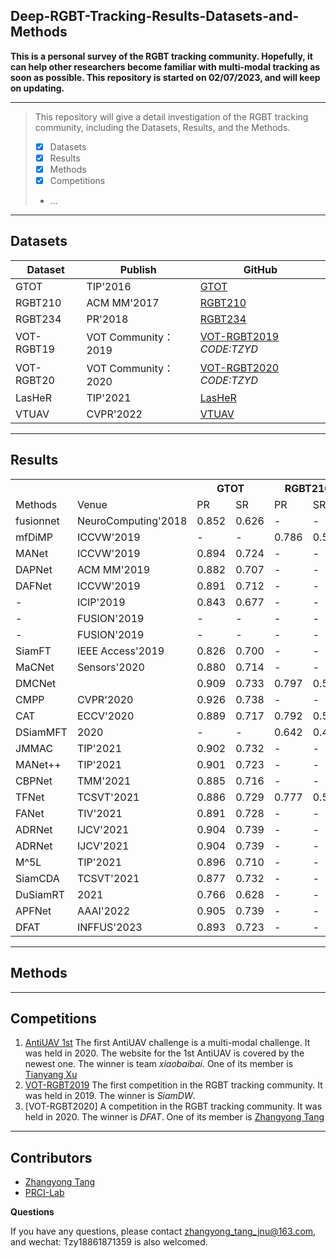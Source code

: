 ## Deep-RGBT-Tracking-Results-Datasets-and-Methods

**This is a personal survey of the RGBT tracking community. 
Hopefully, it can help other researchers become familiar with multi-modal tracking as soon as possible.
This repository is started on 02/07/2023, and will keep on updating.**

-----
>This repository will give a detail investigation of the RGBT tracking community, including the Datasets, Results, and the Methods.
> 
>  - [x] Datasets
>  - [x] Results
>  - [x] Methods
>  - [x] Competitions
>  -  ...
-----

## Datasets

| Dataset | Publish  | GitHub|
|--|--|--|
| GTOT | TIP'2016 | [GTOT](https://pan.baidu.com/s/1QNidEo-HepRaS6OIZr7-Cw) |
| RGBT210| ACM MM'2017 | [RGBT210](https://drive.google.com/file/d/0B3i2rdXLNbdUTkhsLVRwcTBTMlU/view?resourcekey=0-vytg_w3hqlQfLhoiS2J8Dg) |
| RGBT234| PR'2018 | [RGBT234](https://sites.google.com/view/ahutracking001/)|
| VOT-RGBT19| VOT Community：2019 |[VOT-RGBT2019](https://pan.baidu.com/s/1kYnTTWF9LIkrCH4NNsSlFQ) *CODE:TZYD* |
| VOT-RGBT20|VOT Community： 2020 | [VOT-RGBT2020](https://pan.baidu.com/s/1fNgAVk4siqP2p-b1M2ZGmg ) *CODE:TZYD*|
| LasHeR| TIP'2021 | [LasHeR](https://github.com/BUGPLEASEOUT/LasHeR) |
| VTUAV| CVPR'2022 |[VTUAV](https://zhang-pengyu.github.io/DUT-VTUAV/) |

-----
## Results

<table>
    <tr> 
        <th colspan="1"></th> 
        <th colspan="1"></th> 
        <th colspan="2">GTOT</th> 
        <th colspan="2">RGBT210</th> 
        <th colspan="2">RGBT234</th> 
        <th colspan="3">LasHeR</th> 
        <th colspan="3">VTUAV</th> 
        <th colspan="3">VOT-RGBT2019</th> 
        <th colspan="3">VOT-RGBT2020</th> 
    </tr>
    <tr>
    	<td> Methods</td>
    	<td>Venue</td>
    	<td> PR</td>
    	<td> SR</td>
    	<td> PR</td>
    	<td> SR</td>
       	<td> PR</td>
    	<td> SR</td>
    	<td> PR</td>
    	<td> NPR</td>
    	<td> SR</td>
    	<td> PR</td>
    	<td> NPR</td>
    	<td> SR</td>
       	<td> R</td>
    	<td> A</td>
    	<td> EAO</td>
    	<td> R</td>
    	<td> A</td>
    	<td> EAO</td> 	
    </tr>
    <tr> 
    	<td> fusionnet</td>
    	<td> NeuroComputing'2018</td>
    	<td> 0.852</td>
    	<td> 0.626</td>
    	<td> -</td>
    	<td> -</td>
    	<td> -</td>
    	<td> -</td>
    	<td> -</td>
    	<td> -</td>
    	<td> -</td>
        <td> -</td>
    	<td> -</td>
    	<td> -</td>
       	<td> -</td>
    	<td> -</td>
    	<td> -</td>
        <td> -</td>
    	<td> -</td>
    	<td> -</td>
    </tr>
    <tr> 
    	<td> mfDiMP</td>
    	<td> ICCVW'2019</td>
    	<td> -</td>
    	<td> -</td>
    	<td> 0.786</td>
    	<td> 0.555</td>
    	<td> 0.785</td>
    	<td> 0.559</td>
    	<td> 0.447</td>
    	<td> -</td>
    	<td> 0.344</td>
        <td> -</td>
    	<td> -</td>
    	<td> -</td>
       	<td> 0.602</td>
    	<td> 0.804</td>
    	<td> 0.388</td>
        <td> 0.638</td>
    	<td> 0.793</td>
    	<td> 0.380</td>
    </tr>
    <tr> 
    	<td> MANet </td>
    	<td> ICCVW'2019</td>
    	<td> 0.894</td>
    	<td> 0.724</td>
    	<td> -</td>
    	<td> -</td>
    	<td> 0.777</td>
    	<td> 0.539</td>
    	<td> 0.457</td>
    	<td> -</td>
    	<td> 0.330</td>
        <td> -</td>
    	<td> -</td>
    	<td> -</td>
       	<td> 0.582</td>
    	<td> 0.701</td>
    	<td> 0.346</td>
        <td> -</td>
    	<td> -</td>
    	<td> -</td>
    </tr>
      <tr> 
    	<td> DAPNet</td>
    	<td> ACM MM'2019</td>
    	<td> 0.882</td>
    	<td> 0.707</td>
    	<td> -</td>
    	<td> -</td>
    	<td> 0.766</td>
    	<td> 0.537</td>
    	<td> 0.431</td>
    	<td> -</td>
    	<td> 0.314</td>
        <td> -</td>
    	<td> -</td>
    	<td> -</td>
       	<td> -</td>
    	<td> -</td>
    	<td>-</td>
        <td> -</td>
    	<td> -</td>
    	<td> -</td>
    </tr>
       <tr> 
    	<td> DAFNet</td>
    	<td> ICCVW'2019</td>
    	<td> 0.891</td>
    	<td> 0.712</td>
    	<td> -</td>
    	<td> -</td>
    	<td> 0.796</td>
    	<td> 0.544</td>
    	<td> 0.449</td>
    	<td> -</td>
    	<td> 0.311</td>
        <td> -</td>
    	<td> -</td>
    	<td> -</td>
       	<td> -</td>
    	<td> -</td>
    	<td>-</td>
        <td> -</td>
    	<td> -</td>
    	<td> -</td>
    </tr>
        <tr> 
    	<td> -</td>
    	<td> ICIP'2019</td>
    	<td> 0.843</td>
    	<td> 0.677</td>
    	<td> -</td>
    	<td> -</td>
    	<td> 0.787</td>
    	<td> 0.545</td>
    	<td> -</td>
    	<td> -</td>
    	<td> -</td>
        <td> -</td>
    	<td> -</td>
    	<td> -</td>
       	<td> -</td>
    	<td> -</td>
    	<td>-</td>
        <td> -</td>
    	<td> -</td>
    	<td> -</td>
    </tr>
          <tr> 
    	<td> -</td>
    	<td> FUSION'2019</td>
    	<td> -</td>
    	<td> -</td>
    	<td> -</td>
    	<td> -</td>
    	<td> 0.610</td>
    	<td> 0.428</td>
    	<td> -</td>
    	<td> -</td>
    	<td> -</td>
        <td> -</td>
    	<td> -</td>
    	<td> -</td>
       	<td> -</td>
    	<td> -</td>
    	<td>-</td>
        <td> -</td>
    	<td> -</td>
    	<td> -</td>
    </tr>
           <tr> 
    	<td> -</td>
    	<td> FUSION'2019</td>
    	<td> -</td>
    	<td> -</td>
    	<td> -</td>
    	<td> -</td>
    	<td> 0.610</td>
    	<td> 0.428</td>
    	<td> -</td>
    	<td> -</td>
    	<td> -</td>
        <td> -</td>
    	<td> -</td>
    	<td> -</td>
       	<td> -</td>
    	<td> -</td>
    	<td>-</td>
        <td> -</td>
    	<td> -</td>
    	<td> -</td>
    </tr>
            <tr> 
    	<td> SiamFT</td>
    	<td> IEEE Access'2019</td>
    	<td>0.826</td>
    	<td> 0.700</td>
    	<td> -</td>
    	<td> -</td>
    	<td> 0.688</td>
    	<td> 0.486</td>
    	<td> -</td>
    	<td> -</td>
    	<td> -</td>
        <td> -</td>
    	<td> -</td>
    	<td> -</td>
       	<td> 0.630</td>
    	<td> 0.639</td>
    	<td>0.310</td>
        <td> -</td>
    	<td> -</td>
    	<td> -</td>
    </tr>
	<tr> 
    	<td> MaCNet</td>
    	<td> Sensors'2020</td>
    	<td>0.880</td>
    	<td> 0.714</td>
    	<td> -</td>
    	<td> -</td>
    	<td> 0.790</td>
    	<td> 0.554</td>
    	<td> 0.483</td>
    	<td> -</td>
    	<td> 0.352</td>
        <td> -</td>
    	<td> -</td>
    	<td> -</td>
       	<td> 0.545</td>
    	<td> 0.591</td>
    	<td>0.305</td>
        <td> -</td>
    	<td> -</td>
    	<td> -</td>
    </tr>
 	<tr> 
    	<td> DMCNet</td>
    	<td></td>
    	<td>0.909</td>
    	<td> 0.733</td>
    	<td> 0.797</td>
    	<td> 0.555</td>
    	<td> 0.839</td>
    	<td> 0.593</td>
    	<td> 0.491</td>
    	<td> -</td>
    	<td> 0.357</td>
        <td> -</td>
    	<td> -</td>
    	<td> -</td>
       	<td> -</td>
    	<td> -</td>
    	<td>-</td>
        <td> -</td>
    	<td> -</td>
    	<td> -</td>
    </tr>
   	<tr> 
    	<td> CMPP</td>
    	<td>CVPR'2020</td>
    	<td>0.926</td>
    	<td> 0.738</td>
    	<td> -</td>
    	<td> -</td>
    	<td> 0.823</td>
    	<td> 0.575</td>
    	<td> -</td>
    	<td> -</td>
    	<td> -</td>
        <td> -</td>
    	<td> -</td>
    	<td> -</td>
       	<td> -</td>
    	<td> -</td>
    	<td>-</td>
        <td> -</td>
    	<td> -</td>
    	<td> -</td>
    </tr>
    	<tr> 
    	<td> CAT</td>
    	<td>ECCV'2020</td>
    	<td>0.889</td>
    	<td> 0.717</td>
    	<td> 0.792</td>
    	<td> 0.533</td>
    	<td> 0.804</td>
    	<td> 0.561</td>
    	<td> 0.451</td>
    	<td> -</td>
    	<td> 0.317</td>
        <td> -</td>
    	<td> -</td>
    	<td> -</td>
       	<td> -</td>
    	<td> -</td>
    	<td>-</td>
        <td> -</td>
    	<td> -</td>
    	<td> -</td>
    </tr>
    	<tr> 
    	<td> DSiamMFT</td>
    	<td>2020</td>
    	<td>-</td>
    	<td> -</td>
    	<td> 0.642</td>
    	<td> 0.432</td>
    	<td> -</td>
    	<td> -</td>
    	<td> -</td>
    	<td> -</td>
    	<td> -</td>
        <td> -</td>
    	<td> -</td>
    	<td> -</td>
       	<td> -</td>
    	<td> -</td>
    	<td>-</td>
        <td> -</td>
    	<td> -</td>
    	<td> -</td>
    </tr>
    	<tr> 
    	<td> JMMAC</td>
    	<td>TIP'2021</td>
    	<td>0.902</td>
    	<td> 0.732</td>
    	<td> -</td>
    	<td> -</td>
    	<td> 0.790</td>
    	<td> 0.573</td>
    	<td> -</td>
    	<td> -</td>
    	<td> -</td>
        <td> -</td>
    	<td> -</td>
    	<td> -</td>
       	<td> 0.665</td>
    	<td> 0.821</td>
    	<td>0.483</td>
        <td> 0.662</td>
    	<td> 0.818</td>
    	<td> 0.420</td>
    </tr>
      	<tr> 
    	<td> MANet++</td>
    	<td>TIP'2021</td>
    	<td>0.901</td>
    	<td> 0.723</td>
    	<td> -</td>
    	<td> -</td>
    	<td> 0.800</td>
    	<td> 0.554</td>
    	<td> 0.467</td>
    	<td> -</td>
    	<td> 0.317</td>
        <td> -</td>
    	<td> -</td>
    	<td> -</td>
       	<td> 0.509</td>
    	<td> 0.538</td>
    	<td>0.272</td>
        <td> -</td>
    	<td> -</td>
    	<td> -</td>
    </tr>
       	<tr> 
    	<td> CBPNet</td>
    	<td>TMM'2021</td>
    	<td>0.885</td>
    	<td> 0.716</td>
    	<td> -</td>
    	<td> -</td>
    	<td> 0.794</td>
    	<td> 0.541</td>
    	<td> -</td>
    	<td> -</td>
    	<td> -</td>
        <td> -</td>
    	<td> -</td>
    	<td> -</td>
       	<td> -</td>
    	<td> -</td>
    	<td>-</td>
        <td> -</td>
    	<td> -</td>
    	<td> -</td>
    </tr>
       <tr> 
    	<td> TFNet</td>
    	<td>TCSVT'2021</td>
    	<td>0.886</td>
    	<td> 0.729</td>
    	<td> 0.777</td>
    	<td> 0.529</td>
    	<td> 0.806</td>
    	<td> 0.560</td>
    	<td> -</td>
    	<td> -</td>
    	<td> -</td>
        <td> -</td>
    	<td> -</td>
    	<td> -</td>
       	<td> 0.462</td>
    	<td> 0.594</td>
    	<td>0.288</td>
        <td> -</td>
    	<td> -</td>
    	<td> -</td>
    </tr>
        <tr> 
    	<td> FANet</td>
    	<td>TIV'2021</td>
    	<td>0.891</td>
    	<td> 0.728</td>
    	<td> -</td>
    	<td> -</td>
    	<td> 0.787</td>
    	<td> 0.553</td>
    	<td> 0.442</td>
    	<td> -</td>
    	<td> 0.309</td>
        <td> -</td>
    	<td> -</td>
    	<td> -</td>
       	<td> 0.472</td>
    	<td> 0.508</td>
    	<td>0.247</td>
        <td> -</td>
    	<td> -</td>
    	<td> -</td>
    </tr>
         <tr> 
    	<td> ADRNet</td>
    	<td>IJCV'2021</td>
    	<td>0.904</td>
    	<td> 0.739</td>
    	<td> -</td>
    	<td> -</td>
    	<td> 0.809</td>
    	<td> 0.571</td>
    	<td> -</td>
    	<td> -</td>
    	<td> -</td>
        <td> -</td>
    	<td> -</td>
    	<td> -</td>
       	<td> 0.622</td>
    	<td> 0.766</td>
    	<td>0.396</td>
        <td> -</td>
    	<td> -</td>
    	<td> -</td>
    </tr>
          <tr> 
    	<td> ADRNet</td>
    	<td>IJCV'2021</td>
    	<td>0.904</td>
    	<td> 0.739</td>
    	<td> -</td>
    	<td> -</td>
    	<td> 0.809</td>
    	<td> 0.571</td>
    	<td> -</td>
    	<td> -</td>
    	<td> -</td>
        <td> -</td>
    	<td> -</td>
    	<td> -</td>
       	<td> 0.622</td>
    	<td> 0.766</td>
    	<td>0.396</td>
        <td> -</td>
    	<td> -</td>
    	<td> -</td>
    </tr>
           <tr> 
    	<td> M^5L</td>
    	<td>TIP'2021</td>
    	<td>0.896</td>
    	<td> 0.710</td>
    	<td> -</td>
    	<td> -</td>
    	<td> 0.795</td>
    	<td> 0.542</td>
    	<td> -</td>
    	<td> -</td>
    	<td> -</td>
        <td> -</td>
    	<td> -</td>
    	<td> -</td>
       	<td> -</td>
    	<td> -</td>
    	<td>-</td>
        <td> -</td>
    	<td> -</td>
    	<td> -</td>
    </tr>
            <tr> 
    	<td> SiamCDA</td>
    	<td>TCSVT'2021</td>
    	<td>0.877</td>
    	<td> 0.732</td>
    	<td> -</td>
    	<td> -</td>
    	<td> 0.760</td>
    	<td> 0.569</td>
    	<td> -</td>
    	<td> -</td>
    	<td> -</td>
        <td> -</td>
    	<td> -</td>
    	<td> -</td>
       	<td> 0.682</td>
    	<td> 0.757</td>
    	<td>0.424</td>
        <td> -</td>
    	<td> -</td>
    	<td> -</td>
    </tr>
    <tr> 
    	<td> DuSiamRT</td>
    	<td>2021</td>
    	<td>0.766</td>
    	<td> 0.628</td>
    	<td> -</td>
    	<td> -</td>
    	<td> 0.567</td>
    	<td> 0.384</td>
    	<td> -</td>
    	<td> -</td>
    	<td> -</td>
        <td> -</td>
    	<td> -</td>
    	<td> -</td>
       	<td> -</td>
    	<td> -</td>
    	<td>-</td>
        <td> -</td>
    	<td> -</td>
    	<td> -</td>
    </tr>
    <tr> 
    	<td> APFNet</td>
    	<td>AAAI'2022</td>
    	<td>0.905</td>
    	<td> 0.739</td>
    	<td> -</td>
    	<td> -</td>
    	<td> 0.827</td>
    	<td> 0.579</td>
    	<td> 0.500</td>
    	<td> -</td>
    	<td> 0.362</td>
        <td> -</td>
    	<td> -</td>
    	<td> -</td>
       	<td> -</td>
    	<td> -</td>
    	<td>-</td>
        <td> -</td>
    	<td> -</td>
    	<td> -</td>
    </tr>
       <tr> 
    	<td> DFAT</td>
    	<td>INFFUS'2023</td>
    	<td>0.893</td>
    	<td> 0.723</td>
    	<td> -</td>
    	<td> -</td>
    	<td> 0.758</td>
    	<td> 0.552</td>
    	<td> -</td>
    	<td> -</td>
    	<td> 0.336</td>
        <td> -</td>
    	<td> -</td>
    	 <td> -</td>
    	<td> 0.670</td>
       	<td> 0.756</td>
    	<td> 0.413</td>
    	<td>0.672</td>
        <td> 0.779</td>
    	<td> 0.390</td>
    </tr>
</table>

-----
## Methods

-----
## Competitions

 1. [AntiUAV 1st](https://anti-uav.github.io/)
	The first AntiUAV challenge is a multi-modal challenge. It was held in 2020.  The website for the 1st AntiUAV is covered by the newest one. The winner is team *xiaobaibai*. One of its member is [Tianyang Xu](https://xu-tianyang.github.io/)
 2. [VOT-RGBT2019](https://votchallenge.net/vot2019/)
 	The first competition in the RGBT tracking community. It was held in 2019. The winner is *SiamDW*.
 3. [VOT-RGBT2020]
    A competition in the RGBT tracking community. It was held in 2020. The winner is *DFAT*. One of its member is [Zhangyong Tang](https://github.com/Zhangyong-Tang/)

-----
## Contributors
- [Zhangyong Tang](https://github.com/Zhangyong_Tang)
- [PRCI-Lab](https://github.com/PRCI-Lab)

**Questions**

If you have any questions, please contact zhangyong_tang_jnu@163.com, and wechat: Tzy18861871359  is also welcomed.



 
